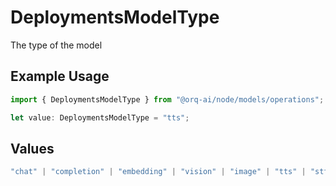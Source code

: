 # DeploymentsModelType

The type of the model

## Example Usage

```typescript
import { DeploymentsModelType } from "@orq-ai/node/models/operations";

let value: DeploymentsModelType = "tts";
```

## Values

```typescript
"chat" | "completion" | "embedding" | "vision" | "image" | "tts" | "stt" | "rerank" | "moderations"
```